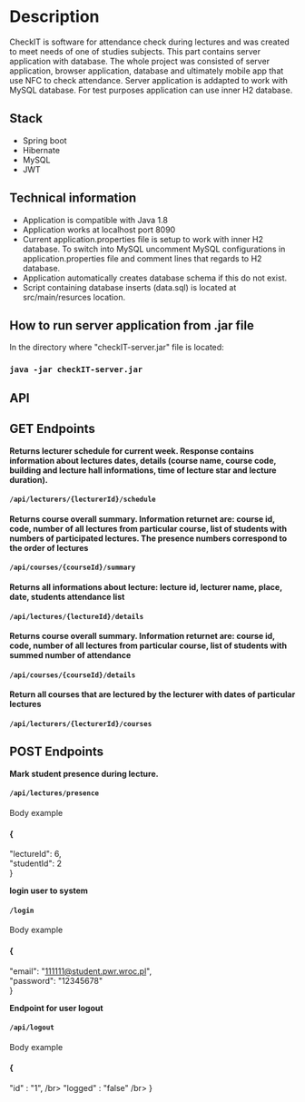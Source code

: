 # Description
CheckIT is software for attendance check during lectures and was created to meet needs of one of studies subjects. This part contains server application with database. The whole project was consisted of server application, browser application, database and ultimately mobile app that use NFC to check attendance. 
Server application is addapted to work with MySQL database. For test purposes application can use inner H2 database. 

## Stack
* Spring boot
* Hibernate
* MySQL
* JWT

## Technical information
* Application is compatible with Java 1.8
* Application works at localhost port 8090
* Current application.properties file is setup to work with inner H2 database. To switch into MySQL uncomment MySQL configurations in application.properties file and comment lines that regards to H2 database.
* Application automatically creates database schema if this do not exist.
* Script containing database inserts (data.sql) is located at src/main/resurces location.

## How to run server application from .jar file
In the directory where "checkIT-server.jar" file is located:

### `java -jar checkIT-server.jar`



## API

## GET Endpoints

**Returns lecturer schedule for current week. Response contains information about lectures dates, details (course name, course code, building and lecture hall informations, time of lecture star and lecture duration).**

#### `/api/lecturers/{lecturerId}/schedule`

**Returns course overall summary. Information returnet are: course id, code, number
of all lectures from particular course, list of students with numbers of participated lectures. The presence
numbers correspond to the order of lectures**

#### `/api/courses/{courseId}/summary`

**Returns all informations about lecture: lecture id, lecturer name, place, date, students
attendance list**

#### `/api/lectures/{lectureId}/details`

**Returns course overall summary. Information returnet are: course id, code, number
of all lectures from particular course, list of students with summed number of attendance**

#### `/api/courses/{courseId}/details`


**Return all courses that are lectured by the lecturer with dates of particular lectures**

#### `/api/lecturers/{lecturerId}/courses`

## POST Endpoints

**Mark student presence during lecture.**

#### `/api/lectures/presence`
Body example
#### {</br>

"lectureId": 6,</br>
"studentId": 2 </br>
}</br>


**login user to system**

#### `/login`

Body example
#### {</br>

"email": "111111@student.pwr.wroc.pl", </br>
"password": "12345678" </br>
} </br>


**Endpoint for user logout**

#### `/api/logout`

Body example
#### {</br>

"id" : "1", /br>
"logged" : "false" /br>
} </br>

